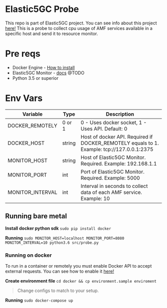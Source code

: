 # Elastic5GC Probe
This repo is part of Elastic5GC project. You can see info about this project [here!](#)
This is a probe to collect cpu usage of AMF services available in a specific host and send it to resource monitor.

# Pre reqs
* Docker Engine - [How to install](https://docs.docker.com/engine/install/)
* Elastic5GC Monitor - [docs](#) @TODO
* Python 3.5 or superior

# Env Vars
|Variable|Type|Description|
|-|-|-|
|DOCKER_REMOTELY| 0 or 1 |0 - Uses docker socket, 1 - Uses API. Default: 0|
|DOCKER_HOST| string | Host of docker API. Required if DOCKER_REMOTELY equals to 1. Example: tcp://127.0.0.1:2375|
|MONITOR_HOST| string | Host of Elastic5GC Monitor. Required. Example: 192.168.1.1|
|MONITOR_PORT| int |Port of Elastic5GC Monitor. Required. Example: 5000|
|MONITOR_INTERVAL| int | Interval in seconds to collect data of each AMF service. Example: 10|


## Running bare metal

**Install docker python sdk**
``sudo pip install docker``

**Running**
``sudo MONITOR_HOST=localhost MONITOR_PORT=8080 MONITOR_INTERVAL=10 python3.6 src/probe.py``

### Running on docker
To run in a container or remotely you must enable Docker API to accept external requests. You can see how to enable it [here!](https://docs.docker.com/engine/reference/commandline/dockerd/)

**Create environment file**
``cd docker && cp environment.sample enviroment``
>Change configs to match to your setup.

**Running**
``sudo docker-compose up``
